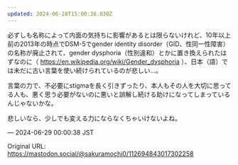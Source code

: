 ```yaml
---
updated: 2024-06-28T15:00:38.030Z
---
```


<p>必ずしも名称によって内面の気持ちに影響があるとは限らないけれど、10年以上前の2013年の時点でDSM-5でgender identity disorder（GID、性同一性障害）の名称が廃止されて、gender dysphoria（性別違和）とかに置き換えられたはずなのに（ <a href="https://en.wikipedia.org/wiki/Gender_dysphoria" target="_blank" rel="nofollow noopener noreferrer" translate="no"><span class="invisible">https://</span><span class="ellipsis">en.wikipedia.org/wiki/Gender_d</span><span class="invisible">ysphoria</span></a> ）、日本（語）では未だに古い言葉を使い続けられているのが悲しい…。</p><p>言葉の力で、不必要にstigmaを長く引きずったり、本人もその人を大切に思ってる人も、悪く思う必要がないのに悪いと誤解し続ける助けになってしまっているんじゃないかな。</p><p>悲しいなら、少しでも変える力にならなくちゃいけないよね。</p>

&mdash; 2024-06-29 00:00:38 JST

Original URL: https://mastodon.social/@sakuramochi0/112694843017302258
